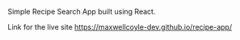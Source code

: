 Simple Recipe Search App built using React.

Link for the live site https://maxwellcoyle-dev.github.io/recipe-app/


